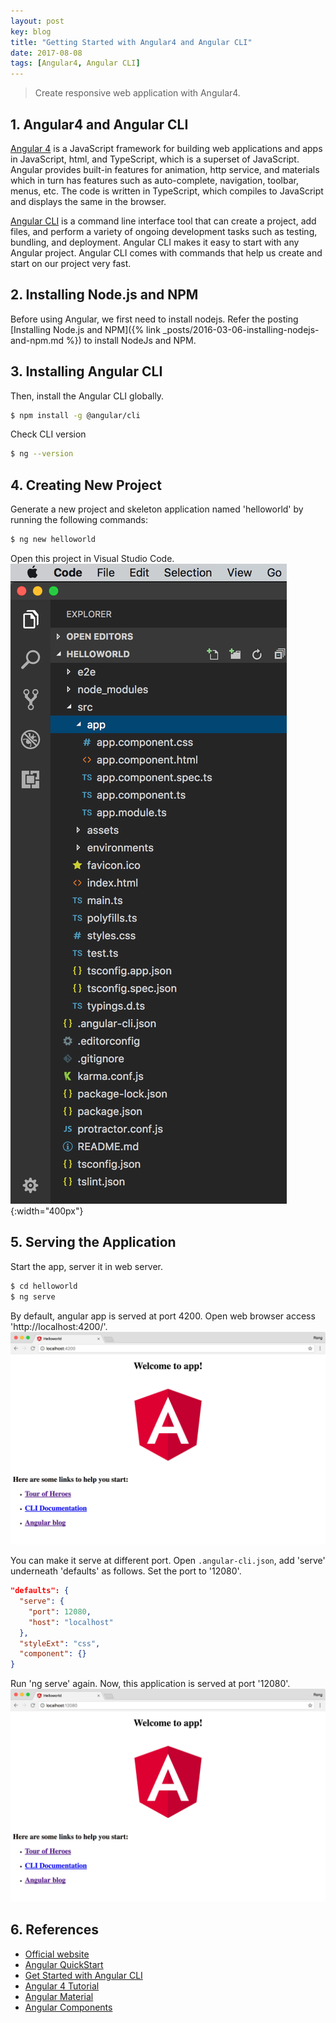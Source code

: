 ```yaml
---
layout: post
key: blog
title: "Getting Started with Angular4 and Angular CLI"
date: 2017-08-08
tags: [Angular4, Angular CLI]
---
```


> Create responsive web application with Angular4.

## 1. Angular4 and Angular CLI
[Angular 4](https://angular.io/) is a JavaScript framework for building web applications and apps in JavaScript, html, and TypeScript, which is a superset of JavaScript. Angular provides built-in features for animation, http service, and materials which in turn has features such as auto-complete, navigation, toolbar, menus, etc. The code is written in TypeScript, which compiles to JavaScript and displays the same in the browser.

[Angular CLI](https://cli.angular.io/) is a command line interface tool that can create a project, add files, and perform a variety of ongoing development tasks such as testing, bundling, and deployment. Angular CLI makes it easy to start with any Angular project. Angular CLI comes with commands that help us create and start on our project very fast.

## 2. Installing Node.js and NPM
Before using Angular, we first need to install nodejs. Refer the posting [Installing Node.js and NPM]({% link _posts/2016-03-06-installing-nodejs-and-npm.md %}) to install NodeJs and NPM.

## 3. Installing Angular CLI
Then, install the Angular CLI globally.
```sh
$ npm install -g @angular/cli
```
Check CLI version
```sh
$ ng --version
```

## 4. Creating New Project
Generate a new project and skeleton application named 'helloworld' by running the following commands:
```sh
$ ng new helloworld
```

Open this project in Visual Studio Code.
![MIME Type](/public/pics/2017-08-08/project.png){:width="400px"}  

## 5. Serving the Application
Start the app, server it in web server.
```sh
$ cd helloworld
$ ng serve
```
By default, angular app is served at port 4200. Open web browser access 'http://localhost:4200/'.
![MIME Type](/public/pics/2017-08-08/helloworld.png)  

You can make it serve at different port. Open `.angular-cli.json`, add 'serve' underneath 'defaults' as follows. Set the port to '12080'.
```json
"defaults": {
  "serve": {
    "port": 12080,
    "host": "localhost"
  },
  "styleExt": "css",
  "component": {}
}
```
Run 'ng serve' again. Now, this application is served at port '12080'.
![MIME Type](/public/pics/2017-08-08/serveport.png)  

## 6. References
* [Official website](https://angular.io/)
* [Angular QuickStart](https://angular.io/guide/quickstart)
* [Get Started with Angular CLI](https://github.com/angular/angular-cli)
* [Angular 4 Tutorial](https://www.tutorialspoint.com/angular4/index.htm)
* [Angular Material](https://material.angular.io/)
* [Angular Components](https://material.angular.io/components/categories)
